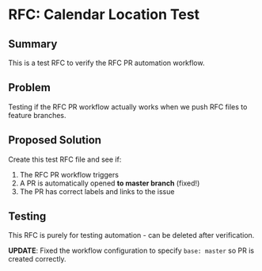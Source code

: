 # RFC: Calendar Location Test

## Summary
This is a test RFC to verify the RFC PR automation workflow.

## Problem
Testing if the RFC PR workflow actually works when we push RFC files to feature branches.

## Proposed Solution
Create this test RFC file and see if:
1. The RFC PR workflow triggers
2. A PR is automatically opened **to master branch** (fixed!)
3. The PR has correct labels and links to the issue

## Testing
This RFC is purely for testing automation - can be deleted after verification.

**UPDATE**: Fixed the workflow configuration to specify `base: master` so PR is created correctly.